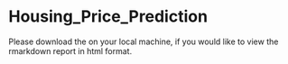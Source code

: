 # Housing_Price_Prediction
Please download the on your local machine, if you would like to view the rmarkdown report in html format.
